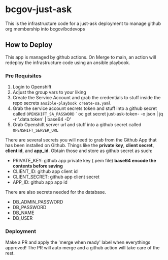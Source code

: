 # bcgov-just-ask

This is the infrastructure code for a just-ask deployment to manage github org membership into bcgov/bcdevops

## How to Deploy

This app is managed by github actions. On Merge to main, an action will redeploy the infrastructure code using an ansible playbook.

### Pre Requisites
1. Login to Openshift
2. Adjust the group vars to your liking
3. Create the Service Account and grab the credentials to stuff inside the repo secrets
`ansible-playbook create-sa.yaml`
4. Grab the service account secrets token and stuff into a github secret called `OPENSHIFT_SA_PASSWORD`
` oc get secret just-ask-token-<id> -o json | jq -r '.data.token' | base64 -D'
5. Grab Openshift server url and stuff into a github secret called `OPENSHIFT_SERVER_URL`

There are several secrets you will need to grab from the Github App that has been installed on Github. Things like the __private key__, __client secret__, __client id__, and __app_id__. Obtain those and store as github secret as such:

- PRIVATE_KEY: github app private key (.pem file) __base64 encode the contents before saving__
- CLIENT_ID: github app client id
- CLIENT_SECRET: github app client secret
- APP_ID: github app app id

There are also secrets needed for the database. 

- DB_ADMIN_PASSWORD
- DB_PASSWORD
- DB_NAME
- DB_USER

### Deployment

Make a PR and apply the 'merge when ready' label when everythings approved! The PR will auto merge and a github action will take care of the rest. 



